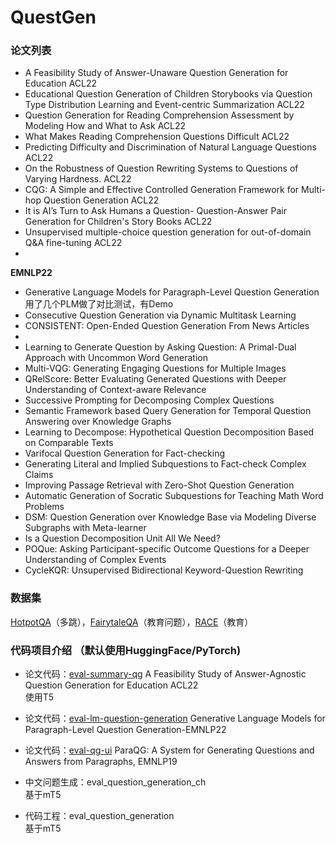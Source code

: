 # QuestGen

### 论文列表
* A Feasibility Study of Answer-Unaware Question Generation for Education ACL22
* Educational Question Generation of Children Storybooks via Question Type Distribution Learning and Event-centric 
   Summarization ACL22
* Question Generation for Reading Comprehension Assessment by Modeling How and What to Ask ACL22
* What Makes Reading Comprehension Questions Difficult ACL22
* Predicting Difficulty and Discrimination of Natural Language Questions ACL22
* On the Robustness of Question Rewriting Systems to Questions of Varying Hardness. ACL22
* CQG: A Simple and Effective Controlled Generation Framework for Multi-hop Question Generation ACL22
* It is AI’s Turn to Ask Humans a Question- Question-Answer Pair Generation for Children's Story Books ACL22
* Unsupervised multiple-choice question generation for out-of-domain Q&A fine-tuning ACL22
* 
**EMNLP22**
* Generative Language Models for Paragraph-Level Question Generation  用了几个PLM做了对比测试，有Demo
* Consecutive Question Generation via Dynamic Multitask Learning
* CONSISTENT: Open-Ended Question Generation From News Articles
* 
* Learning to Generate Question by Asking Question: A Primal-Dual Approach with Uncommon Word Generation
* Multi-VQG: Generating Engaging Questions for Multiple Images
* QRelScore: Better Evaluating Generated Questions with Deeper Understanding of Context-aware Relevance
* Successive Prompting for Decomposing Complex Questions
* Semantic Framework based Query Generation for Temporal Question Answering over Knowledge Graphs
* Learning to Decompose: Hypothetical Question Decomposition Based on Comparable Texts
* Varifocal Question Generation for Fact-checking
* Generating Literal and Implied Subquestions to Fact-check Complex Claims
* Improving Passage Retrieval with Zero-Shot Question Generation
* Automatic Generation of Socratic Subquestions for Teaching Math Word Problems
* DSM: Question Generation over Knowledge Base via Modeling Diverse Subgraphs with Meta-learner
* Is a Question Decomposition Unit All We Need?
* POQue: Asking Participant-specific Outcome Questions for a Deeper Understanding of Complex Events
* CycleKQR: Unsupervised Bidirectional Keyword-Question Rewriting

### 数据集

[HotpotQA](https://huggingface.co/datasets/hotpot_qa)（多跳），[FairytaleQA](https://huggingface.co/datasets/GEM/FairytaleQA)（教育问题），[RACE](https://huggingface.co/datasets/race)（教育）

### 代码项目介绍 （默认使用HuggingFace/PyTorch)
- 论文代码：[eval-summary-qg](https://github.com/weibifan/eval-summary-qg)
A Feasibility Study of Answer-Agnostic Question Generation for Education ACL22  
使用T5

- 论文代码：[eval-lm-question-generation](https://github.com/weibifan/eval-lm-question-generation)
Generative Language Models for Paragraph-Level Question Generation-EMNLP22  

- 论文代码：[eval-qg-ui](https://github.com/weibifan/eval-qg-ui)
ParaQG: A System for Generating Questions and Answers from Paragraphs, EMNLP19  

- 中文问题生成：eval_question_generation_ch  
基于mT5

- 代码工程：eval_question_generation  
基于mT5


